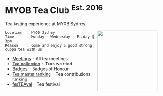 # MYOB Tea Club <sup>Est. 2016</sup>

Tea tasting experience at MYOB Sydney

<img align="right" width="200" height="200" src="./images/logo.png">

```
Location  : MYOB Sydney
Time      : Monday - Wednesday - Friday @ 3pm
Reason    : Come and enjoy a good strong cuppa tea with us
```

- [Meetings](./MEETINGS.md) ᛫ All tea meetings
- [Tea collection](./COLLECTION.md) ᛫ Teas we tried
- [Badges](./BADGES.md) ᛫ Badges of Honour
- [Tea master ranking](./RANKING.md) ᛫ Tea contributions ranking
- [fesTEAval](./FESTEAVAL.md) ᛫ Tea festival
